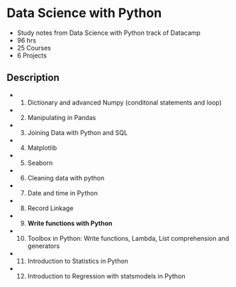 # Data Science with Python 
- Study notes from Data Science with Python track of Datacamp
- 96 hrs 
- 25 Courses 
- 6 Projects
## Description
- 1. Dictionary and advanced Numpy (conditonal statements and loop)
- 2. Manipulating in Pandas 
- 3. Joining Data with Python and SQL 
- 4. Matplotlib
- 5. Seaborn
- 6. Cleaning data with python
- 7. Date and time in Python
- 8. Record Linkage
- 9. **Write functions with Python**
- 10. Toolbox in Python: Write functions, Lambda, List comprehension and generators
- 11. Introduction to Statistics in Python
- 12. Introduction to Regression with statsmodels in Python
